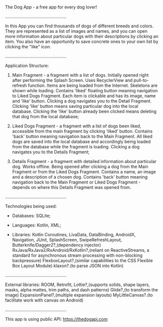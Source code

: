 The Dog App - a free app for every dog lover!

..................................................

In this App you can find thousands of dogs of different breeds and colors. 
They are represented as a list of images and names, and you can open more information about particular dogs with their descriptions by clicking an item.
You also have an opportunity to save concrete ones to your own list by clicking the "like" icon.

..................................................

Application Structure:

 1. Main Fragment - a fragment with a list of dogs. Initially opened right after performing the Splash Screen. Uses RecyclerView and pull-to-refresh function. Items are being loaded from the Internet. Skeletons are shown while loading. Contains 'liked' floating button meaning navigation to Liked Dogs Fragment. Each item is clickable and has its image, name and 'like' button. Clicking a dog navigates you to the Detail Fragment. Clicking 'like' button means saving particular dog into the local database. Clicking the 'like' button already been clicked means deleting that dog from the local database;
 
 2. Liked Dogs Fragment - a fragment with a list of dogs been liked, accessible from the main fragment by clicking 'liked' button. Contains 'back' button meaning navigation back to the Main Fragment. All liked dogs are saved into the local database and accordingly being loaded from the database while the fragment is loading. Clicking a dog navigates you to the Details Fragment;
 
 3. Details Fragment - a fragment with detailed information about particular dog. Works offline. Being opened after clicking a dog from the Main Fragment or from the Liked Dogs Fragment. Contains a name, an image and a description of a chosen dog. Contains 'back' button meaning navigation back to the Main Fragment or Liked Dogs Fragment - depends on where this Details Fragment was opened from.

..................................................

Technologies being used:

  * Databases:
    SQLite;

  * Languages:
    Kotlin,
    XML;

  * Libraries:
    Kotlin Coroutines,
    LivaData,
    DataBinding,
    AndroidX,
    Navigation,
    JUnit,
    SplashScreen,
    SwipeRefreshLayout,
    Butterknife/Dagger2?,(dependency injector)
    RxJava/RxJava2/RxAndroid/RxKotlin?,(reliant on ReactiveStreams, a standard for asynchronous stream processing with non-blocking backpressure)
    FlexboxLayout?,(similar capabilities to the CSS Flexible Box Layout Module)
    klaxon?.(to parse JSON into Kotlin)

..................................................

External libraries:
  ROOM,
  Retrofit,
  Lottie?,(supports solids, shape layers, masks, alpha mattes, trim paths, and dash patterns)
  Glide?,(to transform the image)
  ExpansionPanel?,(multiple expansion layouts)
  MyLittleCanvas?.(to facilitate work with canvas on Android)

..................................................

This app is using public API: 
  https://thedogapi.com
